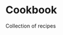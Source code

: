 # Cookbook

Collection of recipes

<!--
Please format the recipe below according to the markdown above. Please (a) separate ingredients into categories for produce, dairy, staples - and use a list, not headings for these sections, with sublists for items (b) only use `1.` in numbered lists, (c) include a section for preparation steps for each ingredient, (d) separate steps over 80 characters into sublists to avoid long sentences, (e) use 4 spaces for indentation, (f) use decimals and not fractions in parentheticals after the listed item, and (g) use abbreviations including c for cups, m for minutes, tbsp, tsp, and oz. Recipe:
-->
